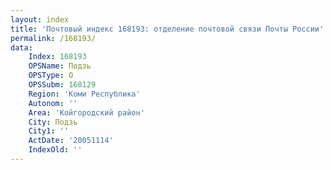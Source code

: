 ```yaml
---
layout: index
title: 'Почтовый индекс 168193: отделение почтовой связи Почты России'
permalink: /168193/
data:
    Index: 168193
    OPSName: Подзь
    OPSType: О
    OPSSubm: 168129
    Region: 'Коми Республика'
    Autonom: ''
    Area: 'Койгородский район'
    City: Подзь
    City1: ''
    ActDate: '20051114'
    IndexOld: ''
---
```

